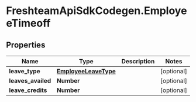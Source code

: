 # FreshteamApiSdkCodegen.EmployeeTimeoff

## Properties

| Name               | Type                                          | Description | Notes      |
| ------------------ | --------------------------------------------- | ----------- | ---------- |
| **leave_type**     | [**EmployeeLeaveType**](EmployeeLeaveType.md) |             | [optional] |
| **leaves_availed** | **Number**                                    |             | [optional] |
| **leave_credits**  | **Number**                                    |             | [optional] |
